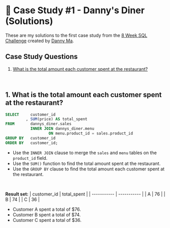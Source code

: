 # 🍜 Case Study #1 - Danny's Diner (Solutions)
These are my solutions to the first case study from the [8 Week SQL Challenge](https://8weeksqlchallenge.com/) created by [Danny Ma](https://www.linkedin.com/in/datawithdanny).

## Case Study Questions
1. [What is the total amount each customer spent at the restaurant?](#1-what-is-the-total-amount-each-customer-spent-at-the-restaurant)

<br>

## 1. What is the total amount each customer spent at the restaurant?

```sql
SELECT     customer_id
         , SUM(price) AS total_spent
FROM       dannys_diner.sales
           INNER JOIN dannys_diner.menu
                   ON menu.product_id = sales.product_id
GROUP BY   customer_id
ORDER BY   customer_id;
```

- Use the `INNER JOIN` clause to merge the `sales` and `menu` tables on the `product_id` field.
- Use the `SUM()` function to find the total amount spent at the restaurant.
- Use the `GROUP BY` clause to find the total amount each customer spent at the restaurant.

<br>

**Result set:**	
| customer_id | total_spent |
| ----------- | ----------- |
| A           | 76          |
| B           | 74          |
| C           | 36          |

- Customer A spent a total of $76.
- Customer B spent a total of $74.
- Customer C spent a total of $36.

<br>
